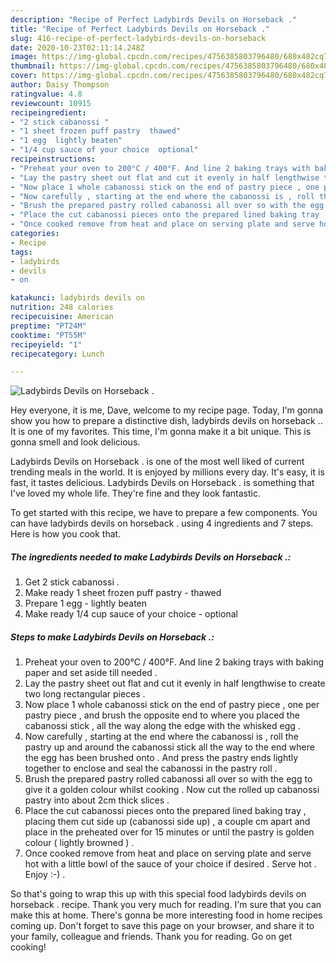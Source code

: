 ```yaml
---
description: "Recipe of Perfect Ladybirds Devils on Horseback ."
title: "Recipe of Perfect Ladybirds Devils on Horseback ."
slug: 416-recipe-of-perfect-ladybirds-devils-on-horseback
date: 2020-10-23T02:11:14.248Z
image: https://img-global.cpcdn.com/recipes/4756385803796480/680x482cq70/ladybirds-devils-on-horseback-recipe-main-photo.jpg
thumbnail: https://img-global.cpcdn.com/recipes/4756385803796480/680x482cq70/ladybirds-devils-on-horseback-recipe-main-photo.jpg
cover: https://img-global.cpcdn.com/recipes/4756385803796480/680x482cq70/ladybirds-devils-on-horseback-recipe-main-photo.jpg
author: Daisy Thompson
ratingvalue: 4.8
reviewcount: 10915
recipeingredient:
- "2 stick cabanossi "
- "1 sheet frozen puff pastry  thawed"
- "1 egg  lightly beaten"
- "1/4 cup sauce of your choice  optional"
recipeinstructions:
- "Preheat your oven to 200°C / 400°F. And line 2 baking trays with baking paper and set aside till needed ."
- "Lay the pastry sheet out flat and cut it evenly in half lengthwise to create two long rectangular pieces ."
- "Now place 1 whole cabanossi stick on the end of pastry piece , one per pastry piece , and brush the opposite end to where you placed the cabanossi stick , all the way along the edge with the whisked egg ."
- "Now carefully , starting at the end where the cabanossi is , roll the pastry up and around the cabanossi stick all the way to the end where the egg has been brushed onto . And press the pastry ends lightly together to enclose and seal the cabanossi in the pastry roll ."
- "Brush the prepared pastry rolled cabanossi all over so with the egg to give it a golden colour whilst cooking . Now cut the rolled up cabanossi pastry into about 2cm thick slices ."
- "Place the cut cabanossi pieces onto the prepared lined baking tray , placing them cut side up (cabanossi side up) , a couple cm apart and place in the preheated over for 15 minutes or until the pastry is golden colour ( lightly browned ) ."
- "Once cooked remove from heat and place on serving plate and serve hot with a little bowl of the sauce of your choice if desired . Serve hot . Enjoy :-) ."
categories:
- Recipe
tags:
- ladybirds
- devils
- on

katakunci: ladybirds devils on 
nutrition: 248 calories
recipecuisine: American
preptime: "PT24M"
cooktime: "PT55M"
recipeyield: "1"
recipecategory: Lunch

---
```



![Ladybirds Devils on Horseback .](https://img-global.cpcdn.com/recipes/4756385803796480/680x482cq70/ladybirds-devils-on-horseback-recipe-main-photo.jpg)

Hey everyone, it is me, Dave, welcome to my recipe page. Today, I'm gonna show you how to prepare a distinctive dish, ladybirds devils on horseback .. It is one of my favorites. This time, I'm gonna make it a bit unique. This is gonna smell and look delicious.

Ladybirds Devils on Horseback . is one of the most well liked of current trending meals in the world. It is enjoyed by millions every day. It's easy, it is fast, it tastes delicious. Ladybirds Devils on Horseback . is something that I've loved my whole life. They're fine and they look fantastic.




To get started with this recipe, we have to prepare a few components. You can have ladybirds devils on horseback . using 4 ingredients and 7 steps. Here is how you cook that.

<!--inarticleads1-->

##### The ingredients needed to make Ladybirds Devils on Horseback .:

1. Get 2 stick cabanossi .
1. Make ready 1 sheet frozen puff pastry - thawed
1. Prepare 1 egg - lightly beaten
1. Make ready 1/4 cup sauce of your choice - optional




<!--inarticleads2-->

##### Steps to make Ladybirds Devils on Horseback .:

1. Preheat your oven to 200°C / 400°F. And line 2 baking trays with baking paper and set aside till needed .
1. Lay the pastry sheet out flat and cut it evenly in half lengthwise to create two long rectangular pieces .
1. Now place 1 whole cabanossi stick on the end of pastry piece , one per pastry piece , and brush the opposite end to where you placed the cabanossi stick , all the way along the edge with the whisked egg .
1. Now carefully , starting at the end where the cabanossi is , roll the pastry up and around the cabanossi stick all the way to the end where the egg has been brushed onto . And press the pastry ends lightly together to enclose and seal the cabanossi in the pastry roll .
1. Brush the prepared pastry rolled cabanossi all over so with the egg to give it a golden colour whilst cooking . Now cut the rolled up cabanossi pastry into about 2cm thick slices .
1. Place the cut cabanossi pieces onto the prepared lined baking tray , placing them cut side up (cabanossi side up) , a couple cm apart and place in the preheated over for 15 minutes or until the pastry is golden colour ( lightly browned ) .
1. Once cooked remove from heat and place on serving plate and serve hot with a little bowl of the sauce of your choice if desired . Serve hot . Enjoy :-) .




So that's going to wrap this up with this special food ladybirds devils on horseback . recipe. Thank you very much for reading. I'm sure that you can make this at home. There's gonna be more interesting food in home recipes coming up. Don't forget to save this page on your browser, and share it to your family, colleague and friends. Thank you for reading. Go on get cooking!
